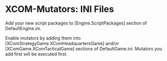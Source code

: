 XCOM-Mutators: INI Files
========================

Add your new script packages to [Engine.ScriptPackages] section of DefaultEngine.ini.

Enable mutators by adding them into [XComStrategyGame.XComHeadquartersGame] and/or [XComGame.XComTacticalGame] sections of DefaultGame.ini.
Mutators you add first will be executed first.